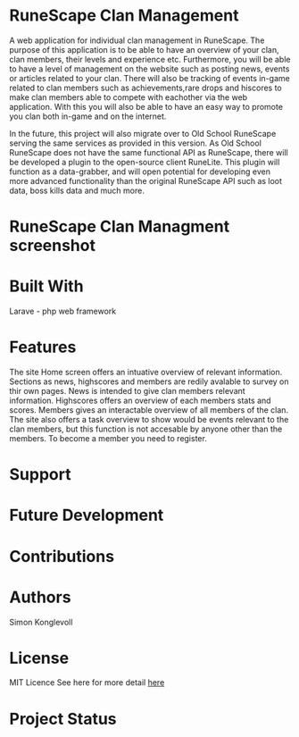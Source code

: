 # RuneScape Clan Management
A web application for individual clan management in RuneScape. The purpose of this application is to be able to have an overview of your clan, clan members, their levels and experience etc. Furthermore, you will be able to have a level of management on the website such as posting news, events or articles related to your clan. There will also be tracking of events in-game related to clan members such as achievements,rare drops and hiscores to make clan members able to compete with eachother via the web application. With this you will also be able to have an easy way to promote you clan both in-game and on the internet.

In the future, this project will also migrate over to Old School RuneScape serving the same services as provided in this version. As Old School RuneScape does not have the same functional API as RuneScape, there will be developed a plugin to the open-source client RuneLite. This plugin will function as a data-grabber, and will open potential for developing even more advanced functionality than the original RuneScape API such as loot data, boss kills data and much more.

# RuneScape Clan Managment screenshot

# Built With
Larave - php web framework 

# Features
The site Home screen offers an intuative overview of relevant information. Sections as news, highscores and members are redily avalable to survey on thir own pages. News is intended to give clan members relevant information. Highscores offers an overview of each members stats and scores. Members gives an interactable overview of all members of the clan. The site also offers a task overview to show would be events relevant to the clan members, but this function is not accesable by anyone other than the members. To become a member you need to register. 

# Support

# Future Development

# Contributions

# Authors
Simon Konglevoll

# License
MIT Licence
See here for more detail [here](https://github.com/Zlimon/RuneScape/blob/master/LICENSE)

# Project Status
